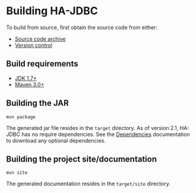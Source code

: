 #	Building HA-JDBC

To build from source, first obtain the source code from either:

*	[Source code archive][tags]
*	[Version control](source-repository.html)

##	Build requirements

*	[JDK 1.7+][jdk]
*	[Maven 3.0+][maven]

##	Building the JAR

	mvn package

The generated jar file resides in the `target` directory.
As of version 2.1, HA-JDBC has no require dependencies.
See the [Dependencies](dependencies.html) documentation to download any optional dependencies.

##	Building the project site/documentation

	mvn site

The generated documentation resides in the `target/site` directory.

[tags]: http://github.io/ha-jdbc/ha-jdbc/tags "HA-JDBC source code archive"
[jdk]: http://www.oracle.com/technetwork/java/javase/downloads/index.html "Java SE"
[maven]: http://maven.apache.org/download.html "Apache Maven Project"
